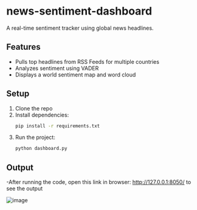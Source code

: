 # news-sentiment-dashboard
A real-time sentiment tracker using global news headlines.

## Features

- Pulls top headlines from RSS Feeds for multiple countries
- Analyzes sentiment using VADER
- Displays a world sentiment map and word cloud

## Setup

1. Clone the repo
2. Install dependencies:
    ```bash
    pip install -r requirements.txt
    ```
4. Run the project:
    ```bash
    python dashboard.py
    ```

## Output

-After running the code, open this link in browser: http://127.0.0.1:8050/ to see the output

![image](https://github.com/user-attachments/assets/09d13f0b-b5b3-443d-97f9-f3edc67e68f1)
